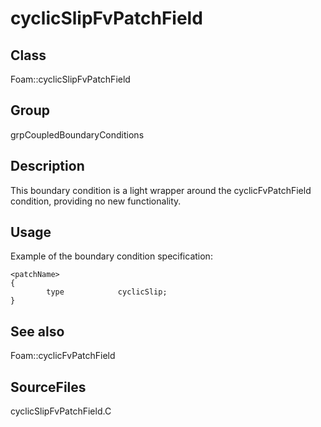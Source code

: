 # cyclicSlipFvPatchField 
## Class
Foam::cyclicSlipFvPatchField

## Group
grpCoupledBoundaryConditions

## Description
This boundary condition is a light wrapper around the cyclicFvPatchField
condition, providing no new functionality.

## Usage
Example of the boundary condition specification:
```
<patchName>
{
        type            cyclicSlip;
}
```

## See also
Foam::cyclicFvPatchField

## SourceFiles
cyclicSlipFvPatchField.C

